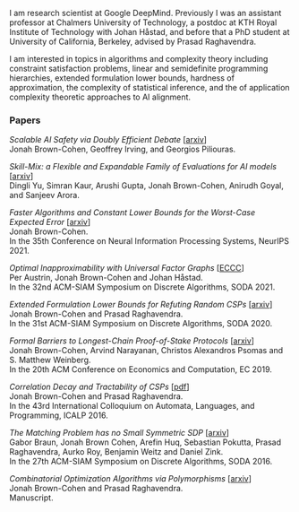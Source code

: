 I am research scientist at Google DeepMind. Previously I was an assistant professor at Chalmers University of Technology, a postdoc at KTH Royal Institute of Technology with Johan Håstad, and before that a PhD student at University of California, Berkeley, advised by Prasad Raghavendra.

I am interested in topics in algorithms and complexity theory including constraint satisfaction problems, linear and semidefinite programming hierarchies, extended formulation lower bounds, hardness of approximation, the complexity of statistical inference, and the of application complexity theoretic approaches to AI alignment.

### Papers
_Scalable AI Safety via Doubly Efficient Debate_ [[arxiv](https://arxiv.org/abs/2311.14125)]\
Jonah Brown-Cohen, Geoffrey Irving, and Georgios Piliouras.

_Skill-Mix: a Flexible and Expandable Family of Evaluations for AI models_ [[arxiv](https://arxiv.org/abs/2310.17567)]\
Dingli Yu, Simran Kaur, Arushi Gupta, Jonah Brown-Cohen, Anirudh Goyal, and Sanjeev Arora.

_Faster Algorithms and Constant Lower Bounds for the Worst-Case Expected Error_ [[arxiv](https://arxiv.org/abs/2112.13832)]\
Jonah Brown-Cohen.\
In the 35th Conference on Neural Information Processing Systems, NeurIPS 2021.

_Optimal Inapproximability with Universal Factor Graphs_ [[ECCC](https://eccc.weizmann.ac.il/report/2019/151/)]\
Per Austrin, Jonah Brown-Cohen and Johan Håstad.\
In the 32nd ACM-SIAM Symposium on Discrete Algorithms, SODA 2021.

_Extended Formulation Lower Bounds for Refuting Random CSPs_ [[arxiv](https://arxiv.org/abs/1911.02911)]\
Jonah Brown-Cohen and Prasad Raghavendra.\
In the 31st ACM-SIAM Symposium on Discrete Algorithms, SODA 2020.

_Formal Barriers to Longest-Chain Proof-of-Stake Protocols_ [[arxiv](https://arxiv.org/abs/1809.06528)]\
Jonah Brown-Cohen, Arvind Narayanan, Christos Alexandros Psomas and S. Matthew Weinberg.\
  In the 20th ACM Conference on Economics and Computation, EC 2019.

_Correlation Decay and Tractability of CSPs_ [[pdf](https://drops.dagstuhl.de/opus/volltexte/2016/6206/pdf/LIPIcs-ICALP-2016-79.pdf)]\
Jonah Brown-Cohen and Prasad Raghavendra.\
In the 43rd International Colloquium on Automata, Languages, and Programming, ICALP 2016.

_The Matching Problem has no Small Symmetric SDP_ [[arxiv](https://arxiv.org/abs/1504.00703)]\
Gabor Braun, Jonah Brown Cohen, Arefin Huq, Sebastian Pokutta, Prasad Raghavendra, Aurko Roy, Benjamin Weitz and Daniel Zink.\
In the 27th ACM-SIAM Symposium on Discrete Algorithms, SODA 2016.


_Combinatorial Optimization Algorithms via Polymorphisms_ [[arxiv](https://arxiv.org/abs/1501.01598)]\
Jonah Brown-Cohen and Prasad Raghavendra.\
Manuscript.
